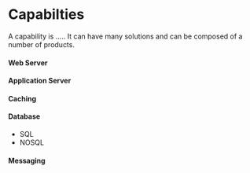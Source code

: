 # Capabilties

A capability is ..... It can have many solutions and can be composed of a number of products.

#### Web Server

#### Application Server


#### Caching
  
#### Database
  - SQL
  - NOSQL

#### Messaging